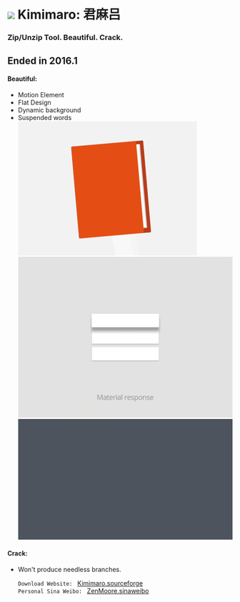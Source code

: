 # ![](https://github.com/ZenMoore/Kimimaro/raw/master/image/DefaultIcon.ico)   Kimimaro: 君麻吕
### Zip/Unzip Tool. Beautiful. Crack.
## Ended in 2016.1
#### Beautiful:
* Motion Element
* Flat Design
* Dynamic background
* Suspended words<br>
![](https://github.com/ZenMoore/Kimimaro/raw/master/image/back1.GIF)
![](https://github.com/ZenMoore/Kimimaro/raw/master/image/back3.gif)
![](https://github.com/ZenMoore/Kimimaro/raw/master/image/back5.gif)

#### Crack: 
* Won't produce needless branches.<br>

  `Download Website: ` [Kimimaro.sourceforge](http://www.kimimaro.sourceforge.net "悬停显示")<br>
  `Personal Sina Weibo: ` [ZenMoore.sinaweibo](http://weibo.com/JavcMak "悬停显示")
